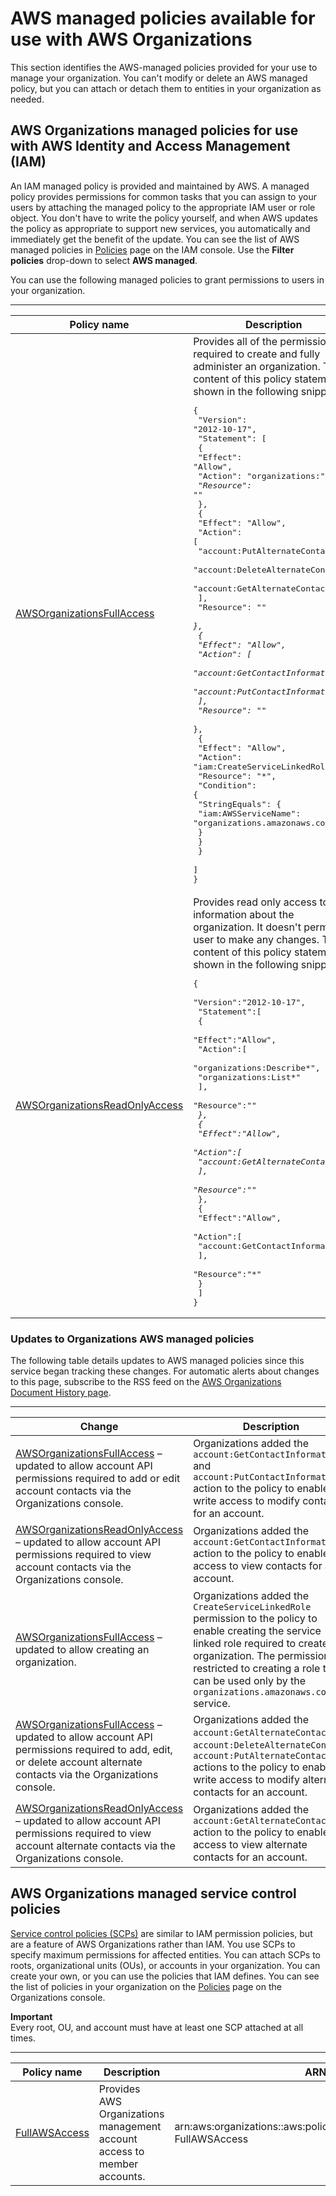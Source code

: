 # AWS managed policies available for use with AWS Organizations<a name="orgs_reference_available-policies"></a>

This section identifies the AWS\-managed policies provided for your use to manage your organization\. You can't modify or delete an AWS managed policy, but you can attach or detach them to entities in your organization as needed\.

## AWS Organizations managed policies for use with AWS Identity and Access Management \(IAM\)<a name="ref-iam-managed-policies"></a>

An IAM managed policy is provided and maintained by AWS\. A managed policy provides permissions for common tasks that you can assign to your users by attaching the managed policy to the appropriate IAM user or role object\. You don't have to write the policy yourself, and when AWS updates the policy as appropriate to support new services, you automatically and immediately get the benefit of the update\. You can see the list of AWS managed policies in [Policies](https://console.aws.amazon.com/iam/home?#/policies) page on the IAM console\. Use the **Filter policies** drop\-down to select **AWS managed**\. 

You can use the following managed policies to grant permissions to users in your organization\.


****  

| Policy name | Description | ARN | 
| --- | --- | --- | 
| [AWSOrganizationsFullAccess](https://console.aws.amazon.com/iam/home?#/policies/arn:aws:iam::aws:policy/AWSOrganizationsFullAccess$jsonEditor) | Provides all of the permissions required to create and fully administer an organization\. The content of this policy statement is shown in the following snippet:<pre>{<br />    "Version": "2012-10-17",<br />    "Statement": [<br />        {<br />            "Effect": "Allow",<br />            "Action": "organizations:*",<br />            "Resource": "*"<br />        },<br />        {<br />            "Effect": "Allow",<br />            "Action": [<br />                "account:PutAlternateContact",<br />                "account:DeleteAlternateContact",<br />                "account:GetAlternateContact"<br />            ],<br />            "Resource": "*"<br />        },<br />        {<br />            "Effect": "Allow",<br />            "Action": [<br />                "account:GetContactInformation",<br />                "account:PutContactInformation"<br />            ],<br />            "Resource": "*"<br />        },<br />        {<br />            "Effect": "Allow",<br />            "Action": "iam:CreateServiceLinkedRole",<br />            "Resource": "*",<br />            "Condition": {<br />                "StringEquals": {<br />                    "iam:AWSServiceName": "organizations.amazonaws.com"<br />                }<br />            }<br />        }<br />    ]<br />}</pre> | arn:aws:iam::aws:policy/AWSOrganizationsFullAccess | 
| [AWSOrganizationsReadOnlyAccess](https://console.aws.amazon.com/iam/home?#/policies/arn:aws:iam::aws:policy/AWSOrganizationsReadOnlyAccess$jsonEditor) | Provides read only access to information about the organization\. It doesn't permit the user to make any changes\. The content of this policy statement is shown in the following snippet: <pre>{<br />   "Version":"2012-10-17",<br />   "Statement":[<br />      {<br />         "Effect":"Allow",<br />         "Action":[<br />            "organizations:Describe*",<br />            "organizations:List*"<br />         ],<br />         "Resource":"*"<br />      },<br />      {<br />         "Effect":"Allow",<br />         "Action":[<br />            "account:GetAlternateContact"<br />         ],<br />         "Resource":"*"<br />      },<br />      {<br />         "Effect":"Allow",<br />         "Action":[<br />            "account:GetContactInformation"<br />         ],<br />         "Resource":"*"<br />      }<br />   ]<br />}</pre> | arn:aws:iam::aws:policy/AWSOrganizationsReadOnlyAccess | 

### Updates to Organizations AWS managed policies<a name="ref-iam-managed-policies-updates"></a>

The following table details updates to AWS managed policies since this service began tracking these changes\. For automatic alerts about changes to this page, subscribe to the RSS feed on the [AWS Organizations Document History page](document-history.md)\.


****  

| Change | Description | Date | 
| --- | --- | --- | 
|  [AWSOrganizationsFullAccess](https://console.aws.amazon.com/iam/home?#/policies/arn:aws:iam::aws:policy/AWSOrganizationsFullAccess$jsonEditor) – updated to allow account API permissions required to add or edit account contacts via the Organizations console\.  |  Organizations added the `account:GetContactInformation` and `account:PutContactInformation` action to the policy to enable write access to modify contacts for an account\.  |  October 21, 2022  | 
|  [AWSOrganizationsReadOnlyAccess](https://console.aws.amazon.com/iam/home?#/policies/arn:aws:iam::aws:policy/AWSOrganizationsReadOnlyAccess$jsonEditor) – updated to allow account API permissions required to view account contacts via the Organizations console\.  |  Organizations added the `account:GetContactInformation` action to the policy to enable access to view contacts for an account\.  |  October 21, 2022  | 
|  [AWSOrganizationsFullAccess](https://console.aws.amazon.com/iam/home?#/policies/arn:aws:iam::aws:policy/AWSOrganizationsFullAccess$jsonEditor) – updated to allow creating an organization\.  |  Organizations added the `CreateServiceLinkedRole` permission to the policy to enable creating the service linked role required to create an organization\. The permission is restricted to creating a role that can be used only by the `organizations.amazonaws.com` service\.  |  August 24, 2022  | 
|  [AWSOrganizationsFullAccess](https://console.aws.amazon.com/iam/home?#/policies/arn:aws:iam::aws:policy/AWSOrganizationsFullAccess$jsonEditor) – updated to allow account API permissions required to add, edit, or delete account alternate contacts via the Organizations console\.  |  Organizations added the `account:GetAlternateContact`, `account:DeleteAlternateContact`, `account:PutAlternateContact` actions to the policy to enable write access to modify alternate contacts for an account\.  |  February 7, 2022  | 
|  [AWSOrganizationsReadOnlyAccess](https://console.aws.amazon.com/iam/home?#/policies/arn:aws:iam::aws:policy/AWSOrganizationsReadOnlyAccess$jsonEditor) – updated to allow account API permissions required to view account alternate contacts via the Organizations console\.  |  Organizations added the `account:GetAlternateContact` action to the policy to enable access to view alternate contacts for an account\.  |  February 7, 2022  | 

## AWS Organizations managed service control policies<a name="ref-managed-scp-policies"></a>

[Service control policies \(SCPs\)](orgs_manage_policies_scps.md) are similar to IAM permission policies, but are a feature of AWS Organizations rather than IAM\. You use SCPs to specify maximum permissions for affected entities\. You can attach SCPs to roots, organizational units \(OUs\), or accounts in your organization\. You can create your own, or you can use the policies that IAM defines\. You can see the list of policies in your organization on the [Policies](https://console.aws.amazon.com/organizations/?#/policies) page on the Organizations console\.

**Important**  
Every root, OU, and account must have at least one SCP attached at all times\.


****  

| Policy name | Description | ARN | 
| --- | --- | --- | 
| [FullAWSAccess](https://console.aws.amazon.com/organizations/?#/policies/p-FullAWSAccess) | Provides AWS Organizations management account access to member accounts\. | arn:aws:organizations::aws:policy/service\_control\_policy/p\-FullAWSAccess | 